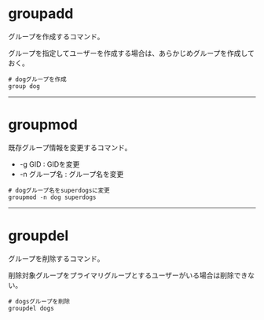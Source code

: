 # groupadd

グループを作成するコマンド。

グループを指定してユーザーを作成する場合は、あらかじめグループを作成しておく。

```
# dogグループを作成
group dog
```
---

# groupmod

既存グループ情報を変更するコマンド。

- -g GID : GIDを変更
- -n グループ名 : グループ名を変更

```
# dogグループ名をsuperdogsに変更
groupmod -n dog superdogs
```

---

# groupdel

グループを削除するコマンド。

削除対象グループをプライマリグループとするユーザーがいる場合は削除できない。

```
# dogsグループを削除
groupdel dogs
```

